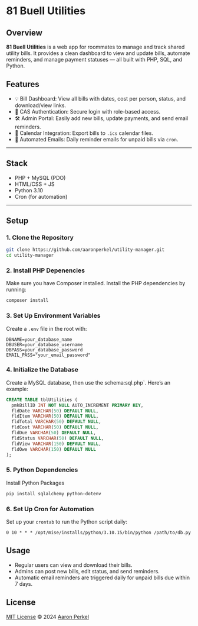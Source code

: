 # 81 Buell Utilities

## Overview
**81 Buell Utilities** is a web app for roommates to manage and track shared utility bills. It provides a clean dashboard to view and update bills, automate reminders, and manage payment statuses — all built with PHP, SQL, and Python.

## Features
- 💡 Bill Dashboard: View all bills with dates, cost per person, status, and download/view links.
- 🔐 CAS Authentication: Secure login with role-based access.
- 🛠 Admin Portal: Easily add new bills, update payments, and send email reminders.
- 📅 Calendar Integration: Export bills to `.ics` calendar files.
- 📧 Automated Emails: Daily reminder emails for unpaid bills via `cron`.

---

## Stack
- PHP + MySQL (PDO)
- HTML/CSS + JS
- Python 3.10
- Cron (for automation)

---

## Setup

### 1. Clone the Repository
```bash
git clone https://github.com/aaronperkel/utility-manager.git
cd utility-manager
```

### 2. Install PHP Depenencies
Make sure you have Composer installed. Install the PHP dependencies by running:
```bash
composer install
```

### 3. Set Up Environment Variables
Create a `.env` file in the root with:
```dotenv
DBNAME=your_database_name
DBUSER=your_database_username
DBPASS=your_database_password
EMAIL_PASS="your_email_password"
```

### 4. Initialize the Database
Create a MySQL database, then use the schema:sql.php`. Here’s an example:
```sql
CREATE TABLE tblUtilities (
  pmkBillID INT NOT NULL AUTO_INCREMENT PRIMARY KEY,
  fldDate VARCHAR(50) DEFAULT NULL,
  fldItem VARCHAR(50) DEFAULT NULL,
  fldTotal VARCHAR(50) DEFAULT NULL,
  fldCost VARCHAR(50) DEFAULT NULL,
  fldDue VARCHAR(50) DEFAULT NULL,
  fldStatus VARCHAR(50) DEFAULT NULL,
  fldView VARCHAR(150) DEFAULT NULL,
  fldOwe VARCHAR(150) DEFAULT NULL
);
```

### 5. Python Dependencies
Install Python Packages
```bash
pip install sqlalchemy python-dotenv
```

### 6. Set Up Cron for Automation
Set up your `crontab` to run the Python script daily:
```cron
0 10 * * * /opt/mise/installs/python/3.10.15/bin/python /path/to/db.py
```

## Usage
- Regular users can view and download their bills.
- Admins can post new bills, edit status, and send reminders.
- Automatic email reminders are triggered daily for unpaid bills due within 7 days.


## License
[MIT License](LICENSE) © 2024 [Aaron Perkel](http://aaronperkel.com)